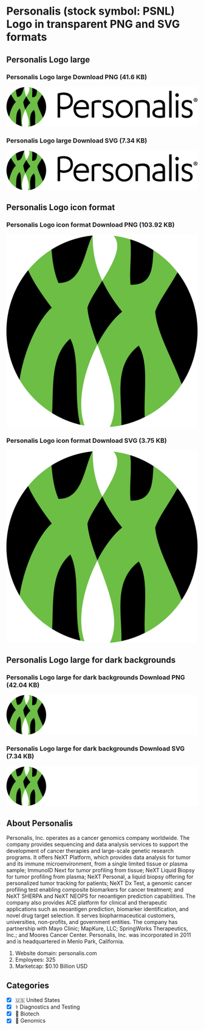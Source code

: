 # Personalis (stock symbol: PSNL) Logo in transparent PNG and SVG formats

## Personalis Logo large

### Personalis Logo large Download PNG (41.6 KB)

![Personalis Logo large Download PNG (41.6 KB)](/img/orig/PSNL_BIG-920e9d45.png)

### Personalis Logo large Download SVG (7.34 KB)

![Personalis Logo large Download SVG (7.34 KB)](/img/orig/PSNL_BIG-24cb32cb.svg)

## Personalis Logo icon format

### Personalis Logo icon format Download PNG (103.92 KB)

![Personalis Logo icon format Download PNG (103.92 KB)](/img/orig/PSNL-081d6354.png)

### Personalis Logo icon format Download SVG (3.75 KB)

![Personalis Logo icon format Download SVG (3.75 KB)](/img/orig/PSNL-f047b38f.svg)

## Personalis Logo large for dark backgrounds

### Personalis Logo large for dark backgrounds Download PNG (42.04 KB)

![Personalis Logo large for dark backgrounds Download PNG (42.04 KB)](/img/orig/PSNL_BIG.D-e7a7489a.png)

### Personalis Logo large for dark backgrounds Download SVG (7.34 KB)

![Personalis Logo large for dark backgrounds Download SVG (7.34 KB)](/img/orig/PSNL_BIG.D-da656626.svg)

## About Personalis

Personalis, Inc. operates as a cancer genomics company worldwide. The company provides sequencing and data analysis services to support the development of cancer therapies and large-scale genetic research programs. It offers NeXT Platform, which provides data analysis for tumor and its immune microenvironment, from a single limited tissue or plasma sample; ImmunoID Next for tumor profiling from tissue; NeXT Liquid Biopsy for tumor profiling from plasma; NeXT Personal, a liquid biopsy offering for personalized tumor tracking for patients; NeXT Dx Test, a genomic cancer profiling test enabling composite biomarkers for cancer treatment; and NeXT SHERPA and NeXT NEOPS for neoantigen prediction capabilities. The company also provides ACE platform for clinical and therapeutic applications such as neoantigen prediction, biomarker identification, and novel drug target selection. It serves biopharmaceutical customers, universities, non-profits, and government entities. The company has partnership with Mayo Clinic; MapKure, LLC; SpringWorks Therapeutics, Inc.; and Moores Cancer Center. Personalis, Inc. was incorporated in 2011 and is headquartered in Menlo Park, California.

1. Website domain: personalis.com
2. Employees: 325
3. Marketcap: $0.10 Billion USD


## Categories
- [x] 🇺🇸 United States
- [x] ⚕️ Diagnostics and Testing
- [x] 🧬 Biotech
- [x] 🧬 Genomics
